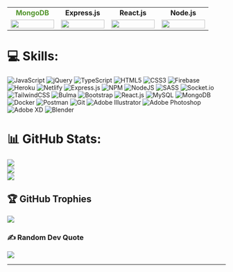 
<table width="100%" align="center">
    <tbody>
        <tr valign="top">
            <td width="100px" align="center">
                <span><strong style="color: #51942b">MongoDB</strong></span><br>
            </td>
            <td width="100px" align="center">
                <span><strong>Express.js</strong></span><br>
            </td>
            <td width="100px" align="center">
                <span><strong>React.js</strong></span><br>
            </td>
            <td width="100px" align="center">
                <span><strong>Node.js</strong></span><br>
            </td>
        </tr>
        <tr valign="top">
            <td width="100px" align="center">
                <img height="100%" src="https://skillicons.dev/icons?i=mongodb">
            </td>
            <td width="100px" align="center">
                <img height="100%" src="https://skillicons.dev/icons?i=express">
            </td>
            <td width="100px" align="center">
                <img height="100%" src="https://skillicons.dev/icons?i=react">
            </td>
            <td width="100px" align="center">
                <img height="100%" src="https://skillicons.dev/icons?i=nodejs">
            </td>
        </tr>
    </tbody>
</table>

<!-- # Hi there 👋 -->


<!-- ## 🔗 Links
[![portfolio](https://img.shields.io/badge/my_portfolio-000?style=for-the-badge&logo=ko-fi&logoColor=white)](https://katherinempeterson.com/)
[![linkedin](https://img.shields.io/badge/linkedin-0A66C2?style=for-the-badge&logo=linkedin&logoColor=white)](https://www.linkedin.com/)
[![twitter](https://img.shields.io/badge/twitter-1DA1F2?style=for-the-badge&logo=twitter&logoColor=white)](https://twitter.com/) -->

<!-- # 💫 About Me: -->
<!--🔭 I’m currently working on<br>👯 I’m looking to collaborate on<br>🤝 I’m looking for help with<br>🌱 I’m currently learning<br>💬 Ask me about<br>⚡ Fun fact
-->

# 💻 Skills:
![JavaScript](https://img.shields.io/badge/javascript-%23323330.svg?style=for-the-badge&logo=javascript&logoColor=%23F7DF1E)
![jQuery](https://img.shields.io/badge/jquery-%230769AD.svg?style=for-the-badge&logo=jquery&logoColor=white)
![TypeScript](https://img.shields.io/badge/typescript-%23007ACC.svg?style=for-the-badge&logo=typescript&logoColor=white)
![HTML5](https://img.shields.io/badge/html5-%23E34F26.svg?style=for-the-badge&logo=html5&logoColor=white)
![CSS3](https://img.shields.io/badge/css3-%231572B6.svg?style=for-the-badge&logo=css3&logoColor=white)
![Firebase](https://img.shields.io/badge/firebase-2A3545.svg?style=for-the-badge&logo=firebase)
![Heroku](https://img.shields.io/badge/heroku-%23430098.svg?style=for-the-badge&logo=heroku&logoColor=white)
![Netlify](https://img.shields.io/badge/netlify-%23000000.svg?style=for-the-badge&logo=netlify&logoColor=#00C7B7)
![Express.js](https://img.shields.io/badge/express.js-E8E8E8.svg?style=for-the-badge&logo=express&logoColor=black)
![NPM](https://img.shields.io/badge/NPM-%23000000.svg?style=for-the-badge&logo=npm&logoColor=white)
![NodeJS](https://img.shields.io/badge/node.js-6DA55F?style=for-the-badge&logo=node.js&logoColor=black)
![SASS](https://img.shields.io/badge/SASS-hotpink.svg?style=for-the-badge&logo=SASS&logoColor=white)
![Socket.io](https://img.shields.io/badge/Socket.io-black?style=for-the-badge&logo=socket.io&badgeColor=010101)
![TailwindCSS](https://img.shields.io/badge/tailwindcss-1A3350.svg?style=for-the-badge&logo=tailwind-css&logoColor=white)
![Bulma](https://img.shields.io/badge/bulma-%2338B2AC.svg?style=for-the-badge&logo=tailwind-css&logoColor=white)
![Bootstrap](https://img.shields.io/badge/Bootstrap-7852B2.svg?style=for-the-badge&logo=bootstrap&logoColor=white)
![React.js](https://img.shields.io/badge/reactjs-%2335495e.svg?style=for-the-badge&logo=react)
![MySQL](https://img.shields.io/badge/mysql-3D6E93.svg?style=for-the-badge&logo=mysql&logoColor=F29121)
![MongoDB](https://img.shields.io/badge/MongoDB-%234ea94b.svg?style=for-the-badge&logo=mongodb&logoColor=white)
![Docker](https://img.shields.io/badge/Docker-2396ec.svg?style=for-the-badge&logo=docker&logoColor=white)
![Postman](https://img.shields.io/badge/Postman-FF6C37?style=for-the-badge&logo=postman&logoColor=white)
![Git](https://img.shields.io/badge/git-%23F05033.svg?style=for-the-badge&logo=git&logoColor=white)
![Adobe Illustrator](https://img.shields.io/badge/adobeillustrator-%23FF9A00.svg?style=for-the-badge&logo=adobeillustrator&logoColor=white)
![Adobe Photoshop](https://img.shields.io/badge/adobephotoshop-%2331A8FF.svg?style=for-the-badge&logo=adobephotoshop&logoColor=white)
![Adobe XD](https://img.shields.io/badge/Adobe%20XD-470137?style=for-the-badge&logo=Adobe%20XD&logoColor=#FF61F6)
![Blender](https://img.shields.io/badge/blender-%23F5792A.svg?style=for-the-badge&logo=blender&logoColor=245482)
# 📊 GitHub Stats:
![](https://github-readme-stats.vercel.app/api?username=GregorisB&theme=dark&hide_border=true&include_all_commits=true&count_private=true)<br/>
![](https://github-readme-streak-stats.herokuapp.com/?user=GregorisB&theme=dark&hide_border=true)<br/>
![](https://github-readme-stats.vercel.app/api/top-langs/?username=GregorisB&theme=dark&hide_border=true&include_all_commits=true&count_private=true&layout=compact)

## 🏆 GitHub Trophies
![](https://github-profile-trophy.vercel.app/?username=GregorisB&theme=radical&no-frame=false&no-bg=true&margin-w=4)

### ✍️ Random Dev Quote
![](https://quotes-github-readme.vercel.app/api?type=horizontal&theme=radical)

<!--### 😂 Random Dev Meme -->
<!-- <img src="https://random-memer.herokuapp.com/" width="512px"/> -->

---
<!-- [![](https://visitcount.itsvg.in/api?id=GregorisB&icon=0&color=0)](https://visitcount.itsvg.in) -->

